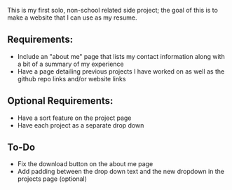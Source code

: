 This is my first solo, non-school related side project; the goal of this is to make a website that I can use as my resume.

## Requirements:
* Include an "about me" page that lists my contact information along with a bit of a summary of my experience
* Have a page detailing previous projects I have worked on as well as the github repo links and/or website links

## Optional Requirements:
* Have a sort feature on the project page
* Have each project as a separate drop down


## To-Do
* Fix the download button on the about me page
* Add padding between the drop down text and the new dropdown in the projects page (optional)
